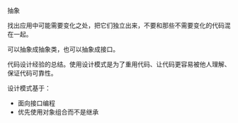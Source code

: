 抽象

找出应用中可能需要变化之处，把它们独立出来，不要和那些不需要变化的代码混在一起。

可以抽象成抽象类，也可以抽象成接口。



代码设计经验的总结。使用设计模式是为了重用代码、让代码更容易被他人理解、保证代码可靠性。



设计模式基于：

* 面向接口编程
* 优先使用对象组合而不是继承











